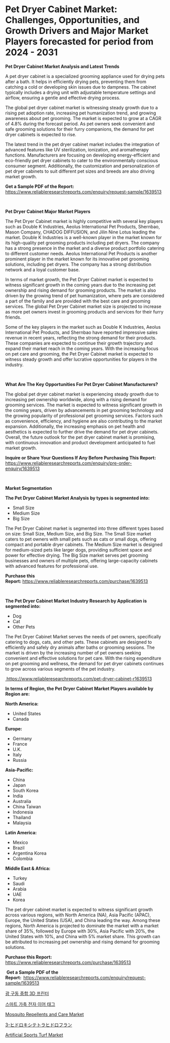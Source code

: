 <p><h1>Pet Dryer Cabinet Market: Challenges, Opportunities, and Growth Drivers and Major Market Players forecasted for period from 2024 - 2031</h1></p><p><strong>Pet Dryer Cabinet Market Analysis and Latest Trends</strong></p>
<p><p>A pet dryer cabinet is a specialized grooming appliance used for drying pets after a bath. It helps in efficiently drying pets, preventing them from catching a cold or developing skin issues due to dampness. The cabinet typically includes a drying unit with adjustable temperature settings and airflow, ensuring a gentle and effective drying process.</p><p>The global pet dryer cabinet market is witnessing steady growth due to a rising pet adoption rate, increasing pet humanization trend, and growing awareness about pet grooming. The market is expected to grow at a CAGR of 4.8% during the forecast period. As pet owners seek convenient and safe grooming solutions for their furry companions, the demand for pet dryer cabinets is expected to rise.</p><p>The latest trend in the pet dryer cabinet market includes the integration of advanced features like UV sterilization, ionization, and aromatherapy functions. Manufacturers are focusing on developing energy-efficient and eco-friendly pet dryer cabinets to cater to the environmentally conscious consumer segment. Additionally, the customization and personalization of pet dryer cabinets to suit different pet sizes and breeds are also driving market growth.</p></p>
<p><strong>Get a Sample PDF of the Report:&nbsp;</strong> <a href="https://www.reliableresearchreports.com/enquiry/request-sample/1639513">https://www.reliableresearchreports.com/enquiry/request-sample/1639513</a></p>
<p>&nbsp;</p>
<p><strong>Pet Dryer Cabinet Major Market Players</strong></p>
<p><p>The Pet Dryer Cabinet market is highly competitive with several key players such as Double K Industries, Aeolus International Pet Products, Shernbao, Mason Company, CHADOG DIFFUSION, and Jilin Nine Lotus leading the market. Double K Industries is a well-known player in the market known for its high-quality pet grooming products including pet dryers. The company has a strong presence in the market and a diverse product portfolio catering to different customer needs. Aeolus International Pet Products is another prominent player in the market known for its innovative pet grooming solutions, including pet dryers. The company has a strong distribution network and a loyal customer base.</p><p>In terms of market growth, the Pet Dryer Cabinet market is expected to witness significant growth in the coming years due to the increasing pet ownership and rising demand for grooming products. The market is also driven by the growing trend of pet humanization, where pets are considered a part of the family and are provided with the best care and grooming services. The global Pet Dryer Cabinet market size is projected to increase as more pet owners invest in grooming products and services for their furry friends.</p><p>Some of the key players in the market such as Double K Industries, Aeolus International Pet Products, and Shernbao have reported impressive sales revenue in recent years, reflecting the strong demand for their products. These companies are expected to continue their growth trajectory and expand their market reach in the coming years. With the increasing focus on pet care and grooming, the Pet Dryer Cabinet market is expected to witness steady growth and offer lucrative opportunities for players in the industry.</p></p>
<p>&nbsp;</p>
<p><strong>What Are The Key Opportunities For Pet Dryer Cabinet Manufacturers?</strong></p>
<p><p>The global pet dryer cabinet market is experiencing steady growth due to increasing pet ownership worldwide, along with a rising demand for grooming services. The market is expected to witness significant growth in the coming years, driven by advancements in pet grooming technology and the growing popularity of professional pet grooming services. Factors such as convenience, efficiency, and hygiene are also contributing to the market expansion. Additionally, the increasing emphasis on pet health and aesthetics is expected to further drive the demand for pet dryer cabinets. Overall, the future outlook for the pet dryer cabinet market is promising, with continuous innovation and product development anticipated to fuel market growth.</p></p>
<p><strong>Inquire or Share Your Questions If Any Before Purchasing This Report:</strong> <a href="https://www.reliableresearchreports.com/enquiry/pre-order-enquiry/1639513">https://www.reliableresearchreports.com/enquiry/pre-order-enquiry/1639513</a></p>
<p>&nbsp;</p>
<p><strong>Market Segmentation</strong></p>
<p><strong>The Pet Dryer Cabinet Market Analysis by types is segmented into:</strong></p>
<p><ul><li>Small Size</li><li>Medium Size</li><li>Big Size</li></ul></p>
<p><p>The Pet Dryer Cabinet market is segmented into three different types based on size: Small Size, Medium Size, and Big Size. The Small Size market caters to pet owners with small pets such as cats or small dogs, offering compact and portable dryer cabinets. The Medium Size market is designed for medium-sized pets like larger dogs, providing sufficient space and power for effective drying. The Big Size market serves pet grooming businesses and owners of multiple pets, offering large-capacity cabinets with advanced features for professional use.</p></p>
<p><strong>Purchase this Report:&nbsp;</strong><a href="https://www.reliableresearchreports.com/purchase/1639513">https://www.reliableresearchreports.com/purchase/1639513</a></p>
<p>&nbsp;</p>
<p><strong>The Pet Dryer Cabinet Market Industry Research by Application is segmented into:</strong></p>
<p><ul><li>Dog</li><li>Cat</li><li>Other Pets</li></ul></p>
<p><p>The Pet Dryer Cabinet Market serves the needs of pet owners, specifically catering to dogs, cats, and other pets. These cabinets are designed to efficiently and safely dry animals after baths or grooming sessions. The market is driven by the increasing number of pet owners seeking convenient and effective solutions for pet care. With the rising expenditure on pet grooming and wellness, the demand for pet dryer cabinets continues to grow across various segments of the pet industry.</p></p>
<p><a href="https://www.reliableresearchreports.com/pet-dryer-cabinet-r1639513">&nbsp;https://www.reliableresearchreports.com/pet-dryer-cabinet-r1639513</a></p>
<p><strong>In terms of Region, the Pet Dryer Cabinet Market Players available by Region are:</strong></p>
<p>
    <p> <strong> North America: </strong>
        <ul>
            <li>United States</li>
            <li>Canada</li>
        </ul>
        </p> 
    <p> <strong> Europe: </strong>
        <ul>
            <li>Germany</li>
            <li>France</li>
            <li>U.K.</li>
            <li>Italy</li>
            <li>Russia</li>
        </ul>
        </p> 
    <p> <strong> Asia-Pacific: </strong>
        <ul>
            <li>China</li>
            <li>Japan</li>
            <li>South Korea</li>
            <li>India</li>
            <li>Australia</li>
            <li>China Taiwan</li>
            <li>Indonesia</li>
            <li>Thailand</li>
            <li>Malaysia</li>
        </ul>
        </p> 
    <p> <strong> Latin America: </strong>
        <ul>
            <li>Mexico</li>
            <li>Brazil</li>
            <li>Argentina Korea</li>
            <li>Colombia</li>
        </ul>
        </p> 
    <p> <strong> Middle East & Africa: </strong>
        <ul>
            <li>Turkey</li>
            <li>Saudi</li>
            <li>Arabia</li>
            <li>UAE</li>
            <li>Korea</li>
        </ul>
    </p>
    </p>
<p><p>The pet dryer cabinet market is expected to witness significant growth across various regions, with North America (NA), Asia Pacific (APAC), Europe, the United States (USA), and China leading the way. Among these regions, North America is projected to dominate the market with a market share of 35%, followed by Europe with 30%, Asia Pacific with 20%, the United States with 10%, and China with 5% market share. This growth can be attributed to increasing pet ownership and rising demand for grooming solutions.</p></p>
<p><strong>Purchase this Report: </strong><a href="https://www.reliableresearchreports.com/purchase/1639513">https://www.reliableresearchreports.com/purchase/1639513</a></p>
<p>&nbsp;<strong>Get a Sample PDF of the Report:&nbsp;&nbsp;</strong><a href="https://www.reliableresearchreports.com/enquiry/request-sample/1639513">https://www.reliableresearchreports.com/enquiry/request-sample/1639513</a></p>
<p><strong></strong></p>
<p><p><a href="https://github.com/rsg307664904/Market-Research-Report-List-2/blob/main/9336935152931.md">광 구동 중합 3D 프린터</a></p><p><a href="https://github.com/PercyHagernes9778/Market-Research-Report-List-2/blob/main/1359469152932.md">스마트 가축 전자 이어 태그</a></p><p><a href="https://github.com/JeanneSawayn2023/Market-Research-Report-List-1/blob/main/mosquito-repellents-and-care-market.md">Mosquito Repellents and Care Market</a></p><p><a href="https://github.com/LizaHeller2023/Market-Research-Report-List-1/blob/main/1179164144959.md">3-ヒドロキシテトラヒドロフラン</a></p><p><a href="https://github.com/mdmisese/Market-Research-Report-List-1/blob/main/artificial-sports-turf-market.md">Artificial Sports Turf Market</a></p></p>